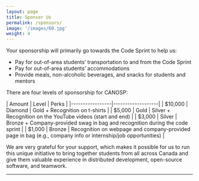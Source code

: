 ```yaml
---
layout: page
title: Sponsor Us
permalink: /sponsors/
image: '/images/60.jpg'
weight: 4
---
```


Your sponsorship will primarily go towards the Code Sprint to help us:  
- Pay for out-of-area students’ transportation to and from the Code Sprint  
- Pay for out-of-area students’ accommodations  
- Provide meals, non-alcoholic beverages, and snacks for students and mentors  

There are four levels of sponsorship for CANOSP:

| Amount | Level | Perks |
|-----------------|-------------------|
| $10,000 | Diamond | Gold + Recognition on t-shirts |
| $5,000 | Gold | Silver +  Recognition on the YouTube videos (start and end) |
| $3,000 | Silver | Bronze + Company-provided swag in bag and recognition during the code sprint |
| $1,000 | Bronze | Recognition on webpage and company-provided page in bag (e.g., company info or internship/job opportunities) |

We are very grateful for your support, which makes it possible for us to run this unique initiative to bring together students from all across Canada and give them valuable experience in distributed development, open-source software, and teamwork.

***
